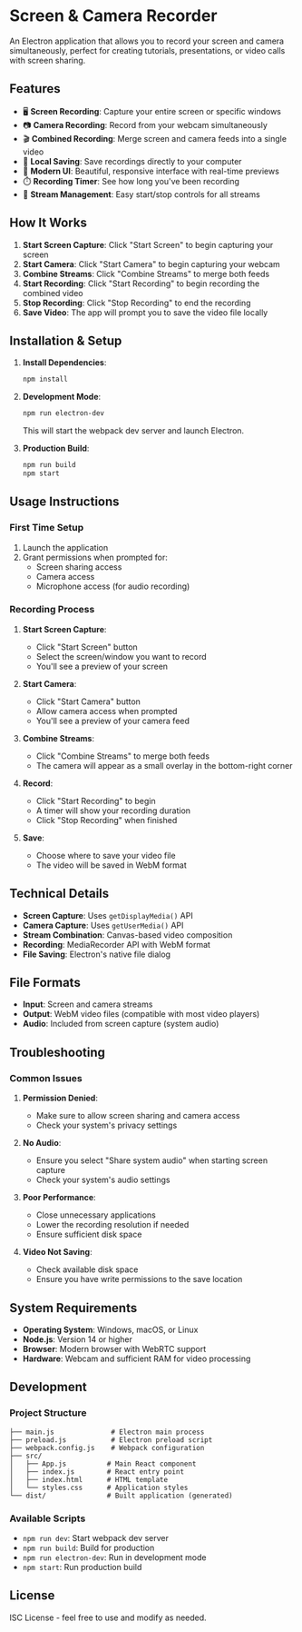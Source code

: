 # Screen & Camera Recorder

An Electron application that allows you to record your screen and camera simultaneously, perfect for creating tutorials, presentations, or video calls with screen sharing.

## Features

- 🖥️ **Screen Recording**: Capture your entire screen or specific windows
- 📷 **Camera Recording**: Record from your webcam simultaneously
- 🎬 **Combined Recording**: Merge screen and camera feeds into a single video
- 💾 **Local Saving**: Save recordings directly to your computer
- 🎨 **Modern UI**: Beautiful, responsive interface with real-time previews
- ⏱️ **Recording Timer**: See how long you've been recording
- 🔄 **Stream Management**: Easy start/stop controls for all streams

## How It Works

1. **Start Screen Capture**: Click "Start Screen" to begin capturing your screen
2. **Start Camera**: Click "Start Camera" to begin capturing your webcam
3. **Combine Streams**: Click "Combine Streams" to merge both feeds
4. **Start Recording**: Click "Start Recording" to begin recording the combined video
5. **Stop Recording**: Click "Stop Recording" to end the recording
6. **Save Video**: The app will prompt you to save the video file locally

## Installation & Setup

1. **Install Dependencies**:
   ```bash
   npm install
   ```

2. **Development Mode**:
   ```bash
   npm run electron-dev
   ```
   This will start the webpack dev server and launch Electron.

3. **Production Build**:
   ```bash
   npm run build
   npm start
   ```

## Usage Instructions

### First Time Setup
1. Launch the application
2. Grant permissions when prompted for:
   - Screen sharing access
   - Camera access
   - Microphone access (for audio recording)

### Recording Process
1. **Start Screen Capture**: 
   - Click "Start Screen" button
   - Select the screen/window you want to record
   - You'll see a preview of your screen

2. **Start Camera**:
   - Click "Start Camera" button
   - Allow camera access when prompted
   - You'll see a preview of your camera feed

3. **Combine Streams**:
   - Click "Combine Streams" to merge both feeds
   - The camera will appear as a small overlay in the bottom-right corner

4. **Record**:
   - Click "Start Recording" to begin
   - A timer will show your recording duration
   - Click "Stop Recording" when finished

5. **Save**:
   - Choose where to save your video file
   - The video will be saved in WebM format

## Technical Details

- **Screen Capture**: Uses `getDisplayMedia()` API
- **Camera Capture**: Uses `getUserMedia()` API
- **Stream Combination**: Canvas-based video composition
- **Recording**: MediaRecorder API with WebM format
- **File Saving**: Electron's native file dialog

## File Formats

- **Input**: Screen and camera streams
- **Output**: WebM video files (compatible with most video players)
- **Audio**: Included from screen capture (system audio)

## Troubleshooting

### Common Issues

1. **Permission Denied**:
   - Make sure to allow screen sharing and camera access
   - Check your system's privacy settings

2. **No Audio**:
   - Ensure you select "Share system audio" when starting screen capture
   - Check your system's audio settings

3. **Poor Performance**:
   - Close unnecessary applications
   - Lower the recording resolution if needed
   - Ensure sufficient disk space

4. **Video Not Saving**:
   - Check available disk space
   - Ensure you have write permissions to the save location

## System Requirements

- **Operating System**: Windows, macOS, or Linux
- **Node.js**: Version 14 or higher
- **Browser**: Modern browser with WebRTC support
- **Hardware**: Webcam and sufficient RAM for video processing

## Development

### Project Structure
```
├── main.js              # Electron main process
├── preload.js           # Electron preload script
├── webpack.config.js    # Webpack configuration
├── src/
│   ├── App.js          # Main React component
│   ├── index.js        # React entry point
│   ├── index.html      # HTML template
│   └── styles.css      # Application styles
└── dist/               # Built application (generated)
```

### Available Scripts
- `npm run dev`: Start webpack dev server
- `npm run build`: Build for production
- `npm run electron-dev`: Run in development mode
- `npm start`: Run production build

## License

ISC License - feel free to use and modify as needed.
